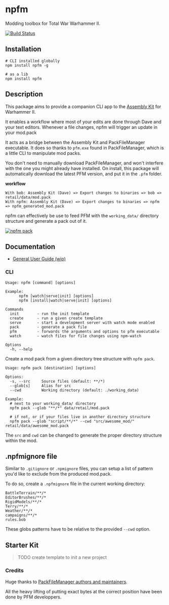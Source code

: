 # npfm

Modding toolbox for Total War Warhammer II.

[![Build Status](https://travis-ci.org/mklabs/npfm.svg?branch=master)](https://travis-ci.org/mklabs/npfm)

## Installation

    # CLI installed globally
    npm install npfm -g

    # as a lib
    npm install npfm

## Description

This package aims to provide a companion CLI app to the [Assembly
Kit](http://wiki.totalwar.com/w/Official_CA_modding_tips_and_tutorials) for
Warhammer II.

It enables a workflow where most of your edits are done through Dave and your
text editors. Whenever a file changes, npfm will trigger an update in your
mod.pack

It acts as a bridge between the Assembly Kit and PackFileManager executable. It
does so thanks to `pfm.exe` found in PackFileManager, which is a little CLI to
manipulate mod packs.

You don't need to manually download PackFileManager, and won't interfere with
the one you might already have installed. On install, this package will
automatically download the latest PFM version, and put it in the `.pfm` folder.

**workflow**

```
With bob: Assembly Kit (Dave) => Export changes to binaries => bob => retail/data/mod.pack
With npfm: Assembly Kit (Dave) => Export changes to binaries => npfm => npfm_generated_mod.pack
```

npfm can effectively be use to feed PFM with the `working_data/` directory
structure and generate a pack out of it.

[![npfm pack](https://img.youtube.com/vi/Ri2dZ0XNpDo/0.jpg)](https://www.youtube.com/watch?v=Ri2dZ0XNpDo)

## Documentation

- [General User Guide (wip)](./docs)

### CLI

```
Usage: npfm [command] [options]

Example:
      npfm [watch|serve|init] [options]
      npfm [install|watch|serve|init] [options]

Commands
  init        - run the init template
  create      - run a given create template
  serve       - start a development server with watch mode enabled
  pack        - generate a pack file
  pfm         - forwards the arguments and options to pfm executable
  watch       - watch files for file changes using npm-watch

Options
  -h, --help
```

Create a mod pack from a given directory tree structure with `npfm pack`.

```
Usage: npfm pack [destination] [options]

Options:
  -s, --src     Source files (default: **/*)
  --glob[s]     Alias for src
  --cwd         Working directory (default: ./working_data)

Example:
  # next to your working_data/ directory
  npfm pack --glob "**/*" data/retail/mod.pack

  # if not, or if your files live in another directory structure
  npfm pack --glob "script/**/*" --cwd "src/awesome_mod/"  retail/data/awesome_mod.pack
```

The `src` and `cwd` can be changed to generate the proper directory structure within the mod.

## .npfmignore file

Similar to `.gitignore` or `.npmignore` files, you can setup a list of pattern
you'd like to exclude from the produced mod.pack.

To do so, create a `.npfmignore` file in the current working directory:

```
BattleTerrain/**/*
EditorBrushes/**/*
RigidModels/**/*
Terry/**/*
Weather/**/*
campaigns/**/*
rules.bob
```

These globs patterns have to be relative to the provided `--cwd` option.

## Starter Kit

> TODO create template to init a new project

### Credits

Huge thanks to [PackFileManager authors and
maintainers](https://sourceforge.net/projects/packfilemanager/).

All the heavy lifting of putting exact bytes at the correct position have been
done by PFM developpers.

